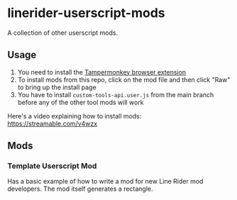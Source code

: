 # linerider-userscript-mods

A collection of other userscript mods.

## Usage

1. You need to install the [Tampermonkey browser extension](https://tampermonkey.net/)
2. To install mods from this repo, click on the mod file and then click "Raw" to bring up the install page
3. You have to install `custom-tools-api.user.js` from the main branch before any of the other tool mods will work

Here's a video explaining how to install mods: https://streamable.com/v4wzx

## Mods

### Template Userscript Mod

Has a basic example of how to write a mod for new Line Rider mod developers. The mod itself generates a rectangle.
